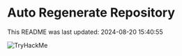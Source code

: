 # Auto Regenerate Repository

This README was last updated: 2024-08-20 15:40:55

 ![TryHackMe](https://tryhackme.com/badge/533634)
